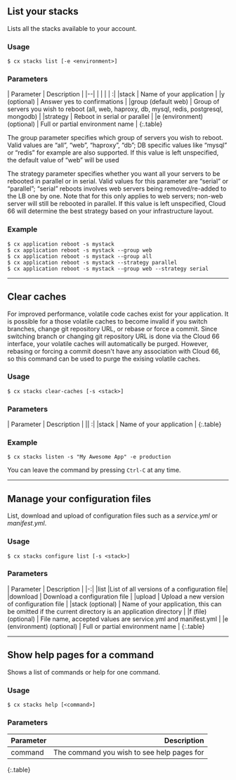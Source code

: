 
## List your stacks

Lists all the stacks available to your account.


### Usage

```shell
$ cx stacks list [-e <environment>]
```


### Parameters


|		Parameter 		   |   Description    |
|--| | | | | :|
|stack 					   	| Name of your application |
|y (optional)		  				   	| Answer yes to confirmations |
|group (default web)		 	 			   	| Group of servers you wish to reboot (all, web, haproxy, db, mysql, redis, postgresql, mongodb) |
|strategy		  	   	| Reboot in serial or parallel |
|e (environment) (optional)		 | 	Full or partial environment name |
{:.table}

The group parameter specifies which group of servers you wish to reboot. Valid values are “all”, “web”, “haproxy”, “db”; DB specific values like “mysql” or “redis” for example are also supported. If this value is left unspecified, the default value of “web” will be used

The strategy parameter specifies whether you want all your servers to be rebooted in parallel or in serial. Valid values for this parameter are “serial” or “parallel”; “serial” reboots involves web servers being removed/re-added to the LB one by one. Note that for this only applies to web servers; non-web server will still be rebooted in parallel. If this value is left unspecified, Cloud 66 will determine the best strategy based on your infrastructure layout.

### Example

```shell
$ cx application reboot -s mystack
$ cx application reboot -s mystack --group web
$ cx application reboot -s mystack --group all
$ cx application reboot -s mystack --strategy parallel
$ cx application reboot -s mystack --group web --strategy serial
```
* * *


## Clear caches

For improved performance, volatile code caches exist for your application. It is possible for a those volatile caches to become invalid if you switch branches, change git repository URL, or rebase or force a commit. Since switching branch or changing git repository URL is done via the Cloud 66 interface, your volatile caches will automatically be purged. However, rebasing or forcing a commit doesn't have any association with Cloud 66, so this command can be used to purge the exising volatile caches.


### Usage

```shell
$ cx stacks clear-caches [-s <stack>]
```




### Parameters


|		Parameter 		   	|     Description    |
|| :|
|stack 					   	| Name of your application |
{:.table}

 
 


### Example

```shell
$ cx stacks listen -s "My Awesome App" -e production
```
You can leave the command by pressing `Ctrl-C` at any time.

* * *


## Manage your configuration files

List, download and upload of configuration files such as a _service.yml_ or _manifest.yml_.


### Usage

```shell
$ cx stacks configure list [-s <stack>]
```




### Parameters

|		Parameter 		   	|   Description    |
|-:|
|list 					   	|List of all versions of a configuration file|
|download 	 			   	| Download a configuration file |
|upload	  				   	| Upload a new version of configuration file |
|stack (optional) 	   	   	| 	Name of your application, this can be omitted if the current directory is an application directory |
|f (file) (optional)	   	| File name, accepted values are service.yml and manifest.yml |
|e (environment) (optional) | 	Full or partial environment name |
{:.table}


* * *


## Show help pages for a command

Shows a list of commands or help for one command.


### Usage

```shell
$ cx stacks help [<command>]
```




### Parameters


|		Parameter 		   |   Description    |
|--| ----:|
|command 				   |The command you wish to see help pages for|
{:.table}

